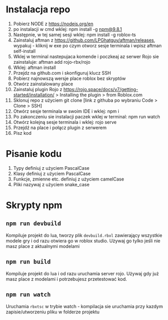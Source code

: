 # Instalacja repo

1. Pobierz NODE z https://nodejs.org/en
2. po instalacji w cmd wklej: npm install -g npm@9.8.1
3. Następnie, w tej samej sesji wklej: npm install -g roblox-ts
4. Zainstaluj aftman z https://github.com/LPGhatguy/aftman/releases, wypakuj - kliknij w exe po czym otworz sesje terminala i wpisz aftman self-install
5. Wklej w terminal nastepujaca komende i poczkeaj az serwer Rojo sie zainstaluje: aftman add rojo-rbx/rojo
6. Wklej: aftman install
7. Przejdz na github.com i skonfiguruj klucz SSH
8. Pobierz najnowszą wersje place roblox bez skryptów
9. Otwórz zainstalowany place
10. Zainstaluj plugin Rojo z https://rojo.space/docs/v7/getting-started/installation/ > Installing the plugin > from Roblox.com
11. Sklonuj repo z użyciem git clone [link z githuba po wybraniu Code > Clone > SSH]
12. Otwórz sesje terminala w swoim IDE i wklej: npm i
13. Po zakonczeniu sie instalacji paczek wklej w terminal: npm run watch
14. Otwórz kolejną sesje terminala i wklej: rojo serve
15. Przejdź na place i połącz plugin z serwerem
16. Pisz kod

# Pisanie kodu

1. Typy definiuj z użyciem PascalCase
2. Klasy definiuj z użyciem PascalCase
3. Funkcje, zmienne etc. definiuj z użyciem camelCase
4. Pliki nazywaj z użyciem snake_case

# Skrypty npm

## `npm run devbuild`

Kompiluje projekt do lua, tworzy plik `devbuild.rbxl` zawierający wszystkie modele gry i od razu otwiera go w roblox studio. Używaj go tylko jeśli nie masz place z aktualnymi modelami

## `npm run build`

Kompiluje projekt do lua i od razu uruchamia server rojo. Używaj gdy już masz place z modelami i potrzebujesz przetestować kod.

## `npm run watch`

Uruchamia `rbxtsc` w trybie watch - kompilacja sie uruchamia przy kazdym zapisie/utworzeniu pliku w folderze projektu
